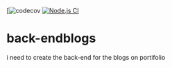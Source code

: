 [![codecov](https://app.codecov.io/github/tchamianest/MyBrand-BE/commit/8557f5223c647daf73af28c1d397bf24ad9ecdb5)
[![Node.js CI](https://github.com/tchamianest/MyBrand-BE/actions/workflows/testing.yml/badge.svg)](https://github.com/tchamianest/MyBrand-BE/actions/workflows/testing.yml)
# back-endblogs

i need to create the back-end for the blogs on portifolio
